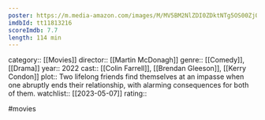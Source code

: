 ```yaml
---
poster: https://m.media-amazon.com/images/M/MV5BM2NlZDI0ZDktNTg5OS00ZjQ1LWI4MDEtN2I0MDE5NWRiNzA4XkEyXkFqcGdeQXVyMTY5Nzc4MDY@._V1_SX300.jpg
imdbId: tt11813216
scoreImdb: 7.7
length: 114 min
---
```


category:: [[Movies]]
director:: [[Martin McDonagh]]
genre:: [[Comedy]], [[Drama]]
year:: 2022
cast:: [[Colin Farrell]], [[Brendan Gleeson]], [[Kerry Condon]]
plot:: Two lifelong friends find themselves at an impasse when one abruptly ends their relationship, with alarming consequences for both of them.
watchlist:: [[2023-05-07]]
rating::

#movies 

